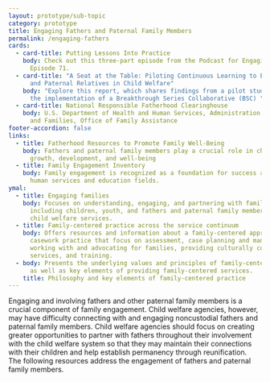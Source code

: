 ```yaml
---
layout: prototype/sub-topic
category: prototype
title: Engaging Fathers and Paternal Family Members
permalink: /engaging-fathers
cards:
  - card-title: Putting Lessons Into Practice
    body: Check out this three-part episode from the Podcast for Engaging Fathers,
      Episode 71.
  - card-title: "A Seat at the Table: Piloting Continuous Learning to Engage Fathers
      and Paternal Relatives in Child Welfare"
    body: "Explore this report, which shares findings from a pilot study exploring
      the implementation of a Breakthrough Series Collaborative (BSC) "
  - card-title: National Responsible Fatherhood Clearinghouse
    body: U.S. Department of Health and Human Services, Administration for Children
      and Families, Office of Family Assistance
footer-accordion: false
links:
  - title: Fatherhood Resources to Promote Family Well-Being
    body: Fathers and paternal family members play a crucial role in children’s
      growth, development, and well-being
  - title: Family Engagement Inventory
    body: Family engagement is recognized as a foundation for success across the
      human services and education fields.
ymal:
  - title: Engaging families
    body: Focuses on understanding, engaging, and partnering with families,
      including children, youth, and fathers and paternal family members, in
      child welfare services.
  - title: Family-centered practice across the service continuum
    body: Offers resources and information about a family-centered approach to
      casework practice that focus on assessment, case planning and management,
      working with and advocating for families, providing culturally competent
      services, and training.
  - body: Presents the underlying values and principles of family-centered practice,
      as well as key elements of providing family-centered services.
    title: Philosophy and key elements of family-centered practice
---
```

Engaging and involving fathers and other paternal family members is a crucial component of family engagement. Child welfare agencies, however, may have difficulty connecting with and engaging noncustodial fathers and paternal family members. Child welfare agencies should focus on creating greater opportunities to partner with fathers throughout their involvement with the child welfare system so that they may maintain their connections with their children and help establish permanency through reunification. The following resources address the engagement of fathers and paternal family members.